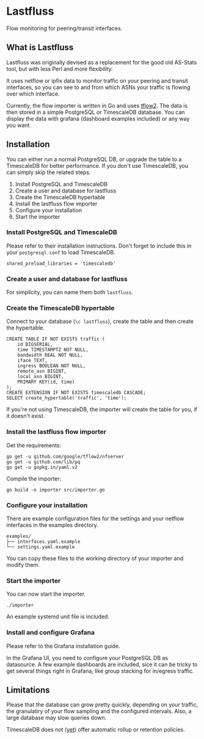 # Lastfluss

Flow monitoring for peering/transit interfaces.


## What is Lastfluss

Lastfluss was originally devised as a replacement for the good old AS-Stats tool, but with less Perl and more flexibility.

It uses netflow or ipfix data to monitor traffic on your peering and transit interfaces, so you can see to and from which ASNs your traffic is flowing over which interface.

Currently, the flow importer is written in Go and uses [tflow2](https://github.com/taktv6/tflow2). The data is then stored in a simple PostgreSQL or TimescaleDB database. You can display the data with grafana (dashboard examples included) or any way you want.


## Installation

You can either run a normal PostgreSQL DB, or upgrade the table to a TimescaleDB for better performance. If you don't use TimescaleDB, you can simply skip the related steps.

1. Install PostgreSQL and TimescaleDB
2. Create a user and database for lastfluss
3. Create the TimescaleDB hypertable
4. Install the lastfluss flow importer
5. Configure your installation
6. Start the importer


### Install PostgreSQL and TimescaleDB

Please refer to their installation instructions. Don't forget to include this in your `postgresql.conf` to load TimescaleDB.

```
shared_preload_libraries = 'timescaledb'
```


### Create a user and database for lastfluss

For simplicity, you can name them both `lastfluss`.


### Create the TimescaleDB hypertable

Connect to your database (`\c lastfluss`), create the table and then create the hypertable.
```
CREATE TABLE IF NOT EXISTS traffic (
    id BIGSERIAL,
    time TIMESTAMPTZ NOT NULL,
    bandwidth REAL NOT NULL,
    iface TEXT,
    ingress BOOLEAN NOT NULL,
    remote_asn BIGINT,
    local_asn BIGINT,
    PRIMARY KEY(id, time)
);
CREATE EXTENSION IF NOT EXISTS timescaledb CASCADE;
SELECT create_hypertable('traffic', 'time');

```

If you're not using TimescaleDB, the importer will create the table for you, if it doesn't exist.


### Install the lastfluss flow importer

Get the requirements:
```
go get -u github.com/google/tflow2/nfserver
go get -u github.com/lib/pq
go get -u gopkg.in/yaml.v2
```

Compile the importer:
```
go build -o importer src/importer.go
```


### Configure your installation

There are example configuration files for the settings and your netflow interfaces in the examples directory.
```
examples/
├── interfaces.yaml.example
└── settings.yaml.example
```

You can copy these files to the working directory of your importer and modify them.


### Start the importer

You can now start the importer.
```
./importer
```

An example systemd unit file is included.


### Install and configure Grafana

Please refer to the Grafana installation guide.

In the Grafana UI, you need to configure your PostgreSQL DB as datasource. A few example dashboards are included, sice it can be tricky to get several things right in Grafana, like group stacking for in/egress traffic.


## Limitations

Please that the database can grow pretty quickly, depending on your traffic, the granulatiry of your flow sampling and the configured intervals. Also, a large database may slow queries down.

TimescaleDB does not ([yet](https://github.com/timescale/timescaledb/issues/350)) offer automatic rollup or retention policies.
